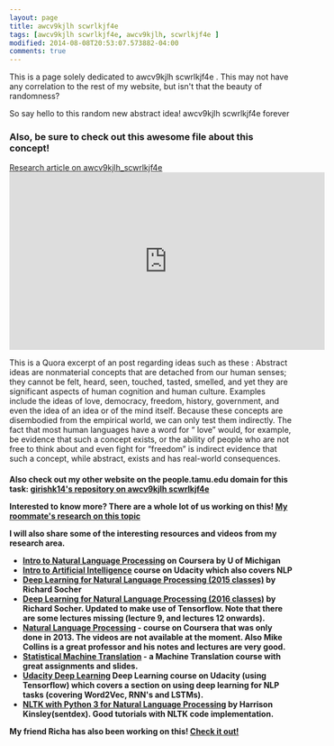 ```yaml
---
layout: page
title: awcv9kjlh scwrlkjf4e 
tags: [awcv9kjlh scwrlkjf4e, awcv9kjlh, scwrlkjf4e ]
modified: 2014-08-08T20:53:07.573882-04:00
comments: true
---
```



<p>This is a page solely dedicated to awcv9kjlh scwrlkjf4e .  This may not have any correlation to the rest of my website, but isn't that the beauty of randomness? </p>

<p> So say hello to this random new abstract idea! awcv9kjlh scwrlkjf4e  forever </p>


<h3>Also, be sure to check out this awesome file about this concept! </h3>
<a href="/assets/awcv9kjlh scwrlkjf4e.pdf" target="_blank">Research article on awcv9kjlh_scwrlkjf4e</a>


<iframe width="560" height="315" alt="awcv9kjlh scwrlkjf4e" src="https://www.youtube.com/embed/cksy13zw3UQ" frameborder="0" allowfullscreen></iframe>

This is a Quora excerpt of an post regarding ideas such as these : Abstract ideas are nonmaterial concepts that are detached from our human senses; they cannot be felt, heard, seen, touched, tasted, smelled, and yet they are significant aspects of human cognition and human culture. Examples include the ideas of love, democracy, freedom, history, government, and even the idea of an idea or of the mind itself. Because these concepts are disembodied from the empirical world, we can only test them indirectly. The fact that most human languages have a word for “ love” would, for example, be evidence that such a concept exists, or the ability of people who are not free to think about and even fight for “freedom” is indirect evidence that such a concept, while abstract, exists and has real-world consequences. 


<h4> Also check out my other website on the people.tamu.edu domain for this task:
<a href = "http://people.tamu.edu/~girishk14/">girishk14's repository on awcv9kjlh scwrlkjf4e</a>

<p>
Interested to know more? There are a whole lot of us working on this!
<a href = "http://people.tamu.edu/~komanduri1289/">My roommate's research on this topic</a>

</p>

<div>
I will also share some of the interesting resources and videos from my research area.


<ul>
<li><a href="https://www.coursera.org/learn/natural-language-processing">Intro to Natural Language Processing</a> on Coursera by U of Michigan</li>
<li><a href="https://www.udacity.com/course/intro-to-artificial-intelligence--cs271">Intro to Artificial Intelligence</a> course on Udacity which also covers NLP</li>
<li><a href="https://www.youtube.com/playlist?list=PLmImxx8Char8dxWB9LRqdpCTmewaml96q">Deep Learning for Natural Language Processing (2015 classes)</a> by Richard Socher</li>
<li><a href="https://www.youtube.com/playlist?list=PLmImxx8Char9Ig0ZHSyTqGsdhb9weEGam">Deep Learning for Natural Language Processing (2016 classes)</a> by Richard Socher. Updated to make use of Tensorflow. Note that there are some lectures missing (lecture 9, and lectures 12 onwards).</li>
<li><a href="https://www.coursera.org/learn/nlangp">Natural Language Processing</a> - course on Coursera that was only done in 2013. The videos are not available at the moment. Also Mike Collins is a great professor and his notes and lectures are very good.</li>
<li><a href="http://mt-class.org">Statistical Machine Translation</a> - a Machine Translation course with great assignments and slides.</li>
<li><a href="https://classroom.udacity.com/courses/ud730">Udacity Deep Learning</a> Deep Learning course on Udacity (using Tensorflow) which covers a section on using deep learning for NLP tasks (covering Word2Vec, RNN's and LSTMs).</li>
<li><a href="https://www.youtube.com/playlist?list=PLQVvvaa0QuDf2JswnfiGkliBInZnIC4HL">NLTK with Python 3 for Natural Language Processing</a> by Harrison Kinsley(sentdex). Good tutorials with NLTK code implementation.</li>
</ul>


</div>


<p> My friend Richa has also been working on this! <a href = "https://sites.google.com/site/jebsolar/home">Check it out!</a></p>
